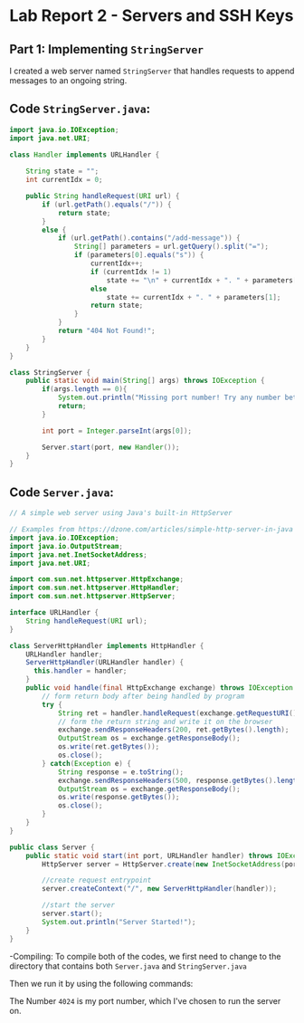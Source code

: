 # Lab Report 2 - Servers and SSH Keys
## Part 1: Implementing `StringServer`

I created a web server named `StringServer` that handles requests to append messages to an ongoing string.

## Code `StringServer.java`:
```java
import java.io.IOException;
import java.net.URI;

class Handler implements URLHandler {
    
    String state = "";
    int currentIdx = 0;

    public String handleRequest(URI url) {
        if (url.getPath().equals("/")) {
            return state;
        } 
        else {
            if (url.getPath().contains("/add-message")) {
                String[] parameters = url.getQuery().split("=");
                if (parameters[0].equals("s")) {
                    currentIdx++;
                    if (currentIdx != 1)
                        state += "\n" + currentIdx + ". " + parameters[1];
                    else
                        state += currentIdx + ". " + parameters[1];
                    return state;
                }
            }
            return "404 Not Found!";
        }
    }
}

class StringServer {
    public static void main(String[] args) throws IOException {
        if(args.length == 0){
            System.out.println("Missing port number! Try any number between 1024 to 49151");
            return;
        }

        int port = Integer.parseInt(args[0]);

        Server.start(port, new Handler());
    }
}
```

## Code `Server.java`: 
```java
// A simple web server using Java's built-in HttpServer

// Examples from https://dzone.com/articles/simple-http-server-in-java were useful references
import java.io.IOException;
import java.io.OutputStream;
import java.net.InetSocketAddress;
import java.net.URI;

import com.sun.net.httpserver.HttpExchange;
import com.sun.net.httpserver.HttpHandler;
import com.sun.net.httpserver.HttpServer;

interface URLHandler {
    String handleRequest(URI url);
}

class ServerHttpHandler implements HttpHandler {
    URLHandler handler;
    ServerHttpHandler(URLHandler handler) {
      this.handler = handler;
    }
    public void handle(final HttpExchange exchange) throws IOException {
        // form return body after being handled by program
        try {
            String ret = handler.handleRequest(exchange.getRequestURI());
            // form the return string and write it on the browser
            exchange.sendResponseHeaders(200, ret.getBytes().length);
            OutputStream os = exchange.getResponseBody();
            os.write(ret.getBytes());
            os.close();
        } catch(Exception e) {
            String response = e.toString();
            exchange.sendResponseHeaders(500, response.getBytes().length);
            OutputStream os = exchange.getResponseBody();
            os.write(response.getBytes());
            os.close();
        }
    }
}

public class Server {
    public static void start(int port, URLHandler handler) throws IOException {
        HttpServer server = HttpServer.create(new InetSocketAddress(port), 0);

        //create request entrypoint
        server.createContext("/", new ServerHttpHandler(handler));

        //start the server
        server.start();
        System.out.println("Server Started!");
    }
}
```
-Compiling: 
To compile both of the codes, we first need to change to the directory that contains both `Server.java` and `StringServer.java`

Then we run it by using the following commands: 


The Number `4024` is my port number, which I've chosen to run the server on.




